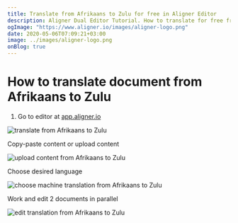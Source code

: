 ```yaml
---
title: Translate from Afrikaans to Zulu for free in Aligner Editor
description: Aligner Dual Editor Tutorial. How to translate for free from Afrikaans to Zulu. Aligner is multilingual document management platform. 
ogImage: "https://www.aligner.io/images/aligner-logo.png"
date: 2020-05-06T07:09:21+03:00
image: ../images/aligner-logo.png
onBlog: true
---
```


# How to translate document from Afrikaans to Zulu

1. Go to editor at [app.aligner.io](https://app.aligner.io "Aligner App web page")

![translate from Afrikaans to Zulu](../aligner-blank-editor.png "translate from Afrikaans to Zulu")

Copy-paste content or upload content

![upload content from Afrikaans to Zulu](../aligner-uploaded-document.png "upload content from Afrikaans to Zulu")

Choose desired language

![choose machine translation from Afrikaans to Zulu](../aligner-language-dropdown.png "choose machine translation from Afrikaans to Zulu")

Work and edit 2 documents in parallel

![edit translation from Afrikaans to Zulu](../aligner-double-sitded-editor.png "edit translation from Afrikaans to Zulu")

